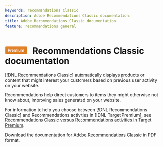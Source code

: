```yaml
---
keywords: recommendations Classic
description: Adobe Recommendations Classic documentation.
title: Adobe Recommendations Classic documentation.
feature: recommendations general
---
```


# ![PREMIUM](/help/assets/premium.png) Recommendations Classic documentation

[!DNL Recommendations Classic] automatically displays products or content that might interest your customers based on previous user activity on your website.

Recommendations help direct customers to items they might otherwise not know about, improving sales generated on your website.

For information to help you choose between [!DNL Recommendations Classic] and Recommendations activities in [!DNL Target Premium], see [Recommendations Classic versus Recommendations activities in Target Premium](/help/c-recommendations/c-recommendations-faq/recommendations-classic-versus-recommendations-activities-target-premium.md).

Download the documentation for [Adobe Recommendations Classic](/help/assets/adobe-recommendations-classic.pdf) in PDF format.